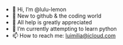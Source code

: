- 👋 Hi, I’m @lulu-lemon
- 👀 New to github & the coding world
- 🥰 All help is greatly appreciated
- 🌱 I’m currently attempting to learn python
- 📫 How to reach me: luimilia@icloud.com

<!---
lulu-lemon/lulu-lemon is a ✨ special ✨ repository because its `README.md` (this file) appears on your GitHub profile.
You can click the Preview link to take a look at your changes.
--->
